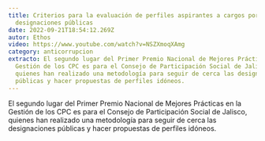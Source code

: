 ```yaml
---
title: Criterios para la evaluación de perfiles aspirantes a cargos por
  designaciones públicas
date: 2022-09-21T18:54:12.269Z
autor: Ethos
video: https://www.youtube.com/watch?v=NSZXmoqXAmg
category: anticorrupcion
extracto: El segundo lugar del Primer Premio Nacional de Mejores Prácticas en la
  Gestión de los CPC es para el Consejo de Participación Social de Jalisco,
  quienes han realizado una metodología para seguir de cerca las designaciones
  públicas y hacer propuestas de perfiles idóneos.
---
```

<!--StartFragment-->

El segundo lugar del Primer Premio Nacional de Mejores Prácticas en la Gestión de los CPC es para el Consejo de Participación Social de Jalisco, quienes han realizado una metodología para seguir de cerca las designaciones públicas y hacer propuestas de perfiles idóneos.

<!--EndFragment-->